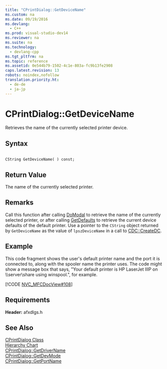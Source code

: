 ```yaml
---
title: "CPrintDialog::GetDeviceName"
ms.custom: na
ms.date: 09/19/2016
ms.devlang: 
  - C++
ms.prod: visual-studio-dev14
ms.reviewer: na
ms.suite: na
ms.technology: 
  - devlang-cpp
ms.tgt_pltfrm: na
ms.topic: reference
ms.assetid: 0e544b79-1502-4c1e-803a-fc9b13fe2908
caps.latest.revision: 13
robots: noindex,nofollow
translation.priority.ht: 
  - de-de
  - ja-jp
---
```

# CPrintDialog::GetDeviceName
Retrieves the name of the currently selected printer device.  
  
## Syntax  
  
```  
  
CString GetDeviceName( ) const;  
```  
  
## Return Value  
 The name of the currently selected printer.  
  
## Remarks  
 Call this function after calling [DoModal](../vs140/CPrintDialog--DoModal.md) to retrieve the name of the currently selected printer, or after calling [GetDefaults](../vs140/CPrintDialog--GetDefaults.md) to retrieve the current device defaults of the default printer. Use a pointer to the `CString` object returned by `GetDeviceName` as the value of `lpszDeviceName` in a call to [CDC::CreateDC](../vs140/CDC--CreateDC.md).  
  
## Example  
 This code fragment shows the user's default printer name and the port it is connected to, along with the spooler name the printer uses. The code might show a message box that says, "Your default printer is HP LaserJet IIIP on \\\server\share using winspool.", for example.  
  
 [!CODE [NVC_MFCDocView#108](../CodeSnippet/VS_Snippets_Cpp/NVC_MFCDocView#108)]  
  
## Requirements  
 **Header:** afxdlgs.h  
  
## See Also  
 [CPrintDialog Class](../vs140/CPrintDialog-Class.md)   
 [Hierarchy Chart](../vs140/Hierarchy-Chart.md)   
 [CPrintDialog::GetDriverName](../vs140/CPrintDialog--GetDriverName.md)   
 [CPrintDialog::GetDevMode](../vs140/CPrintDialog--GetDevMode.md)   
 [CPrintDialog::GetPortName](../vs140/CPrintDialog--GetPortName.md)